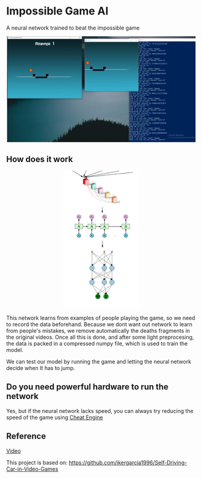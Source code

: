 # Impossible Game AI
A neural network trained to beat the impossible game
<p align="center">
  <img src="./images/impossible_game.png" width="500">
</p>

## How does it work
<p align="center">
  <img src="./images/NN.png" width="200">
</p>
This network learns from examples of people playing the game, so we need to record the data beforehand. Because we dont want out network to learn from people's mistakes, we remove automatically the deaths fragments in the original videos. Once all this is done, and after some light preprocesing, the data is packed in a compressed numpy file, which is used to train the model.

We can test our model by running the game and letting the neural network decide when It has to jump. 

## Do you need powerful hardware to run the network
Yes, but if the neural network lacks speed, you can always try reducing the speed of the game using [Cheat Engine](https://www.cheatengine.org)

## Reference
[Video](https://youtu.be/OXQ6HT45AMs)

This project is based on: 
https://github.com/ikergarcia1996/Self-Driving-Car-in-Video-Games
